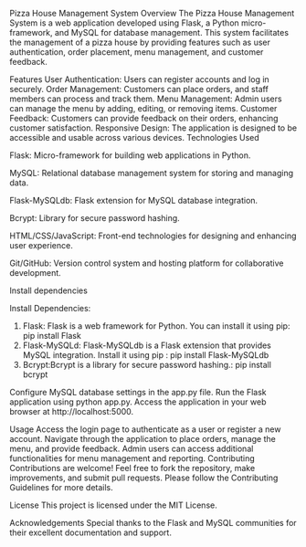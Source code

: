 Pizza House Management System
Overview
The Pizza House Management System is a web application developed using Flask, a Python micro-framework, and MySQL for database management. This system facilitates the management of a pizza house by providing features such as user authentication, order placement, menu management, and customer feedback.

Features
User Authentication: Users can register accounts and log in securely.
Order Management: Customers can place orders, and staff members can process and track them.
Menu Management: Admin users can manage the menu by adding, editing, or removing items.
Customer Feedback: Customers can provide feedback on their orders, enhancing customer satisfaction.
Responsive Design: The application is designed to be accessible and usable across various devices.
Technologies Used


Flask: Micro-framework for building web applications in Python.

MySQL: Relational database management system for storing and managing data.

Flask-MySQLdb: Flask extension for MySQL database integration.

Bcrypt: Library for secure password hashing.

HTML/CSS/JavaScript: Front-end technologies for designing and enhancing user experience.

Git/GitHub: Version control system and hosting platform for collaborative development.


Install dependencies 

Install Dependencies:
1) Flask: Flask is a web framework for Python. You can install it using pip: pip install Flask
2) Flask-MySQLd: Flask-MySQLdb is a Flask extension that provides MySQL integration. Install it using pip :  pip install Flask-MySQLdb
3) Bcrypt:Bcrypt is a library for secure password hashing.: pip install bcrypt

Configure MySQL database settings in the app.py file.
Run the Flask application using python app.py.
Access the application in your web browser at http://localhost:5000.

Usage
Access the login page to authenticate as a user or register a new account.
Navigate through the application to place orders, manage the menu, and provide feedback.
Admin users can access additional functionalities for menu management and reporting.
Contributing
Contributions are welcome! Feel free to fork the repository, make improvements, and submit pull requests. Please follow the Contributing Guidelines for more details.

License
This project is licensed under the MIT License.

Acknowledgements
Special thanks to the Flask and MySQL communities for their excellent documentation and support.
<!-- Inspired by Pizza Hut and other pizza delivery services for their innovative approaches to customer service. -->
